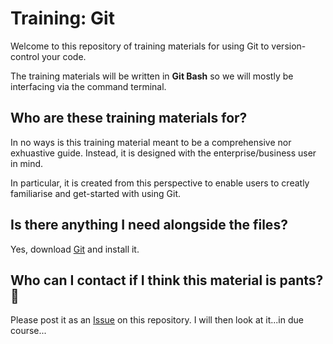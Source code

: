 # Training: Git
Welcome to this repository of training materials for using Git to version-control your code.

The training materials will be written in **Git Bash** so we will mostly be interfacing via the command terminal.

## Who are these training materials for?
In no ways is this training material meant to be a comprehensive nor exhuastive guide. Instead, it is designed with the enterprise/business user in mind.

In particular, it is created from this perspective to enable users to creatly familiarise and get-started with using Git. 

## Is there anything I need alongside the files?
Yes, download [Git](https://git-scm.com/) and install it.

## Who can I contact if I think this material is pants? 👖
Please post it as an [Issue](https://github.com/avisionh/Training-Git/issues) on this repository. I will then look at it...in due course...
